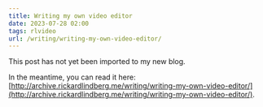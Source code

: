 ```yaml
---
title: Writing my own video editor
date: 2023-07-28 02:00
tags: rlvideo
url: /writing/writing-my-own-video-editor/
---
```


This post has not yet been imported to my new blog.

In the meantime, you can read it here: [http://archive.rickardlindberg.me/writing/writing-my-own-video-editor/](http://archive.rickardlindberg.me/writing/writing-my-own-video-editor/).
